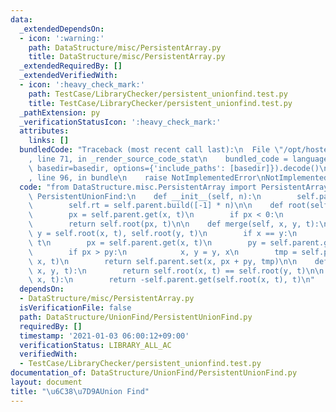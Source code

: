 ```yaml
---
data:
  _extendedDependsOn:
  - icon: ':warning:'
    path: DataStructure/misc/PersistentArray.py
    title: DataStructure/misc/PersistentArray.py
  _extendedRequiredBy: []
  _extendedVerifiedWith:
  - icon: ':heavy_check_mark:'
    path: TestCase/LibraryChecker/persistent_unionfind.test.py
    title: TestCase/LibraryChecker/persistent_unionfind.test.py
  _pathExtension: py
  _verificationStatusIcon: ':heavy_check_mark:'
  attributes:
    links: []
  bundledCode: "Traceback (most recent call last):\n  File \"/opt/hostedtoolcache/Python/3.8.7/x64/lib/python3.8/site-packages/onlinejudge_verify/documentation/build.py\"\
    , line 71, in _render_source_code_stat\n    bundled_code = language.bundle(stat.path,\
    \ basedir=basedir, options={'include_paths': [basedir]}).decode()\n  File \"/opt/hostedtoolcache/Python/3.8.7/x64/lib/python3.8/site-packages/onlinejudge_verify/languages/python.py\"\
    , line 96, in bundle\n    raise NotImplementedError\nNotImplementedError\n"
  code: "from DataStructure.misc.PersistentArray import PersistentArray\n\n\nclass\
    \ PersistentUnionFind:\n    def __init__(self, n):\n        self.parent = PersistentArray()\n\
    \        self.rt = self.parent.build([-1] * n)\n\n    def root(self, x, t):\n\
    \        px = self.parent.get(x, t)\n        if px < 0:\n            return x\n\
    \        return self.root(px, t)\n\n    def merge(self, x, y, t):\n        x,\
    \ y = self.root(x, t), self.root(y, t)\n        if x == y:\n            return\
    \ t\n        px = self.parent.get(x, t)\n        py = self.parent.get(y, t)\n\
    \        if px > py:\n            x, y = y, x\n        tmp = self.parent.set(y,\
    \ x, t)\n        return self.parent.set(x, px + py, tmp)\n\n    def same(self,\
    \ x, y, t):\n        return self.root(x, t) == self.root(y, t)\n\n    def size(self,\
    \ x, t):\n        return -self.parent.get(self.root(x, t), t)\n"
  dependsOn:
  - DataStructure/misc/PersistentArray.py
  isVerificationFile: false
  path: DataStructure/UnionFind/PersistentUnionFind.py
  requiredBy: []
  timestamp: '2021-01-03 06:00:12+09:00'
  verificationStatus: LIBRARY_ALL_AC
  verifiedWith:
  - TestCase/LibraryChecker/persistent_unionfind.test.py
documentation_of: DataStructure/UnionFind/PersistentUnionFind.py
layout: document
title: "\u6C38\u7D9AUnion Find"
---
```

